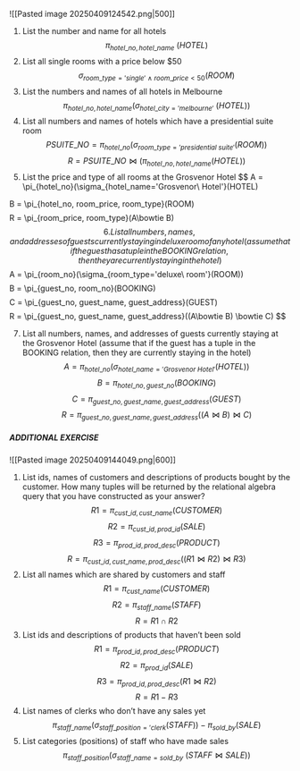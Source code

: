 ![[Pasted image 20250409124542.png|500]]
1. List the number and name for all hotels
$$
\pi_{hotel\_no, hotel\_name}\ (HOTEL)    
$$
2. List all single rooms with a price below $50
$$
\sigma_{room\_type='single' \  \land \  room\_price < 50}(ROOM)    
$$
3. List the numbers and names of all hotels in Melbourne$$
    \pi_{hotel\_no, hotel\_name}(\sigma_{hotel\_city='melbourne'}\ (HOTEL))
    $$
4. List all numbers and names of hotels which have a presidential suite room
$$
PSUITE\_NO =  \pi_{hotel\_no}(\sigma_{room\_type = 'presidential\ suite'}(ROOM))
$$
$$
R = PSUITE\_NO \bowtie (\pi_{hotel\_no, hotel\_name}(HOTEL))
$$
5. List the price and type of all rooms at the Grosvenor Hotel
$$
A = \pi_{hotel\_no}(\sigma_{hotel\_name='Grosvenor\ Hotel'}(HOTEL)

$$
$$
B = \pi_{hotel\_no, room\_price, room\_type}(ROOM)
$$
$$
R = \pi_{room\_price, room\_type}(A\bowtie B)
$$
6. List all numbers, names, and addresses of guests currently staying in deluxe room of any hotel (assume that if the guest has a tuple in the BOOKING relation, then they are currently staying in the hotel)
$$
A = \pi_{room\_no}(\sigma_{room\_type='deluxe\ room'}(ROOM))
$$
$$
B = \pi_{guest\_no, room\_no}(BOOKING)
$$
$$
C = \pi_{guest\_no, guest\_name, guest\_address}(GUEST)
$$
$$
R = \pi_{guest\_no, guest\_name, guest\_address}((A\bowtie B) \bowtie C)
$$
	    
7. List all numbers, names, and addresses of guests currently staying at the Grosvenor Hotel (assume that if the guest has a tuple in the BOOKING relation, then they are currently staying in the hotel)
$$
A = \pi_{hotel\_no}(\sigma_{hotel\_name='Grosvenor\ Hotel'}(HOTEL))
$$
$$
B = \pi_{hotel\_no, guest\_no}(BOOKING)
$$
$$
C = \pi_{guest\_no, guest\_name, guest\_address}(GUEST)
$$
$$
R = \pi_{guest\_no, guest\_name, guest\_address}((A\bowtie B)\bowtie C)
$$

##### ADDITIONAL EXERCISE
![[Pasted image 20250409144049.png|600]]
1. List ids, names of customers and descriptions of products bought by the customer. How many tuples will be returned by the relational algebra query that you have constructed as your answer?
$$
R1 = \pi_{cust\_id, cust\_name}(CUSTOMER)
$$
$$
R2 = \pi_{cust\_id,prod\_id}(SALE)
$$
$$
R3 = \pi_{prod\_id, prod\_desc}(PRODUCT)
$$
$$
R = \pi_{cust\_id, cust\_name, prod\_desc}((R1 \bowtie R2) \bowtie R3)
$$
2. List all names which are shared by customers and staff
	$$
	R1 = \pi_{cust\_name}(CUSTOMER)
	$$
	$$
	R2 = \pi_{staff\_name}(STAFF)
	$$$$
	R = R1 \cap R2
	$$
3. List ids and descriptions of products that haven’t been sold
	$$
	R1 = \pi_{prod\_id, prod\_desc}(PRODUCT)
	$$
	$$
	R2 = \pi_{prod\_id}(SALE)
	$$
	$$
	R3 = \pi_{prod\_id, prod\_desc}(R1 \bowtie R2)
	$$
	$$
	R = R1-R3$$
4. List names of clerks who don’t have any sales yet
$$
\pi_{staff\_name}(\sigma_{staff\_position='clerk}(STAFF)) - \pi_{sold\_by}(SALE)
$$
5. List categories (positions) of staff who have made sales
$$
\pi_{staff\_position}(\sigma_{staff\_name=sold\_by}\   (STAFF \bowtie SALE))
$$
